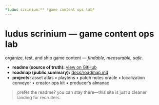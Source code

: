 ```yaml
---
*ludus scrinium:** *game content ops lab*
---
```


# ludus scrinium — game content ops lab
organize, test, and ship game content — *findable, measurable, safe*.

- **readme (source of truth):** [view on GitHub](../README.md)
- **roadmap (public summary):** [docs/roadmap.md](./roadmap.md)
- **projects:** asset atlas • playlens • patch notes oracle • localization conveyor • creator ops kit • producer’s almanac

> prefer the readme? you can stay there—this site is just a cleaner landing for recruiters.
